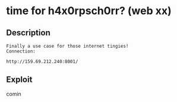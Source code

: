# time for h4x0rpsch0rr? (web xx)
## Description
```
Finally a use case for those internet tingies!
Connection:

http://159.69.212.240:8001/

```
## Exploit
comin